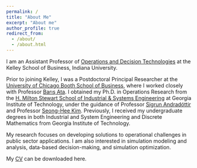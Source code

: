 ```yaml
---
permalink: /
title: "About Me"
excerpt: "About me"
author_profile: true
redirect_from: 
  - /about/
  - /about.html
---
```


I am an Assistant Professor of [Operations and Decision Technologies](https://kelley.iu.edu/faculty-research/departments/operations-decision-technologies/) at the Kelley School of Business, Indiana University.

Prior to joining Kelley, I was a Postdoctoral Principal Researcher at the [University of Chicago Booth School of Business](https://www.chicagobooth.edu), where I worked closely with Professor [Barış Ata](https://www.chicagobooth.edu/faculty/directory/a/baris-ata). I obtained my Ph.D. in Operations Research from the [H. Milton Stewart School of Industrial & Systems Engineering](https://www.isye.gatech.edu) at Georgia Institute of Technology, under the guidance of Professor [Sigrun Andradóttir](https://www.isye.gatech.edu/users/sigrun-andradottir) and Professor [Seong-Hee Kim](https://www.isye.gatech.edu/users/seong-hee-kim). Previously, I received my undergraduate degrees in both Industrial and System Engineering and Discrete Mathematics from Georgia Institute of Technology. 

My research focuses on developing solutions to operational challenges in public sector applications. I am also interested in simulation modeling and analysis, data-based decision-making, and simulation optimization. 

My [CV](https://yuweizhou3.github.io/files/CV_YuweiZhou.pdf) can be downloaded here. 





